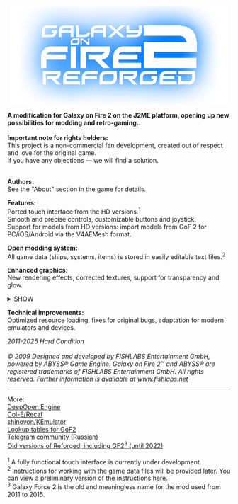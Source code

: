 <p align="center">
  <img src="github/logo.png"/>
</p>

<b>A modification for Galaxy on Fire 2 on the J2ME platform, opening up new possibilities for modding and retro-gaming..</b>
<br><br><b>Important note for rights holders:</b>
<br>This project is a non-commercial fan development, created out of respect and love for the original game.
<br>If you have any objections — we will find a solution.

<br><b>Authors:</b>
<br>See the "About" section in the game for details.

<b>Features:</b>
<br>Ported touch interface from the HD versions.<sup>1</sup>
<br>Smooth and precise controls, customizable buttons and joystick.
<br>Support for models from HD versions: import models from GoF 2 for PC/iOS/Android via the V4AEMesh format.

<b>Open modding system:</b>
<br>All game data (ships, systems, items) is stored in easily editable text files.<sup>2</sup>

<b>Enhanced graphics:</b>
<br>New rendering effects, corrected textures, support for transparency and glow.
<p align="center">
<details>
<summary>SHOW</summary>

___

  <img src="github/screen1.png"/>
  <img src="github/screen2.png"/>
  <img src="github/screen3.png"/>

___
  </details>
</p>

<b>Technical improvements:</b>
<br>Optimized resource loading, fixes for original bugs, adaptation for modern emulators and devices.

<i>2011-2025 Hard Condition</i>
<br><br><i>© 2009 Designed and developed by FISHLABS Entertainment GmbH, powered by ABYSS® Game
Engine. Galaxy on Fire 2™ and ABYSS® are registered trademarks of FISHLABS
Entertainment GmbH. All rights reserved. Further information is available at www.fishlabs.net</i>

---
More:\
[DeepOpen Engine](https://github.com/BaalNetbek/DeepOpen)\
 [Col-E/Recaf](https://github.com/Col-E/Recaf)\
 [shinovon/KEmulator](https://github.com/shinovon/KEmulator)\
 [Lookup tables for GoF2](https://docs.google.com/spreadsheets/u/1/d/e/2PACX-1vRjJFtnrG9-7vdqHtHtPCu0Tg7C-1A89lxo434_7fgEguS9I6O1u3wcRmoWnHEhgUP2Mbd9EMIzAPJA/pubhtml#)\
 [Telegram community (Russian)](https://t.me/HardCondition)\
 [Old versions of Reforged, including GF2<sup>3</sup> (until 2022)](https://drive.google.com/drive/folders/198TUt7ERvaK7kdShcHvn_otm48rbBnKV?usp=drive_link)
 <br><br><sup>1</sup> A fully functional touch interface is currently under development.
 <br><sup>2</sup> Instructions for working with the game data files will be provided later. You can view a preliminary version of the instructions [here](github/Engine_instructions_alpha.pdf).
 <br><sup>3</sup> Galaxy Force 2 is the old and meaningless name for the mod used from 2011 to 2015.
